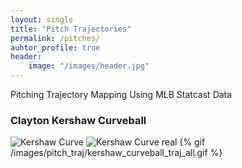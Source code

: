 ```yaml
---
layout: single
title: "Pitch Trajectories"
permalink: /pitches/
auhtor_profile: true 
header:
	image: "/images/header.jpg"
---
```

Pitching Trajectory Mapping Using MLB Statcast Data

### Clayton Kershaw Curveball
![Kershaw Curve](/images/pitch_traj/kershaw_curveball_traj_all.gif)
![Kershaw Curve real](/images/pitch_traj/kershaw_curveball.gif)
 {% gif /images/pitch_traj/kershaw_curveball_traj_all.gif %}

